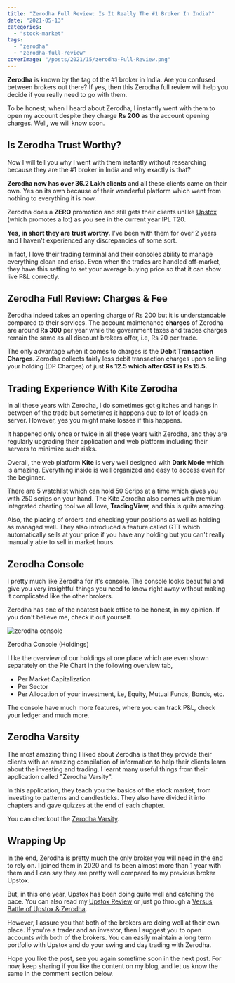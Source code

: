 ```yaml
---
title: "Zerodha Full Review: Is It Really The #1 Broker In India?"
date: "2021-05-13"
categories: 
  - "stock-market"
tags: 
  - "zerodha"
  - "zerodha-full-review"
coverImage: "/posts/2021/15/zerodha-Full-Review.png"
---
```


**Zerodha** is known by the tag of the #1 broker in India. Are you confused between brokers out there? If yes, then this Zerodha full review will help you decide if you really need to go with them.

To be honest, when I heard about Zerodha, I instantly went with them to open my account despite they charge **Rs 200** as the account opening charges. Well, we will know soon.

## Is Zerodha Trust Worthy?

Now I will tell you why I went with them instantly without researching because they are the #1 broker in India and why exactly is that?

**Zerodha now has over 36.2 Lakh clients** and all these clients came on their own. Yes on its own because of their wonderful platform which went from nothing to everything it is now.

Zerodha does a **ZERO** promotion and still gets their clients unlike [Upstox](https://sastaeinstein.com/upstox-review/) (which promotes a lot) as you see in the current year IPL T20.

**Yes, in short they are trust worthy.** I've been with them for over 2 years and I haven't experienced any discrepancies of some sort.

In fact, I love their trading terminal and their consoles ability to manage everything clean and crisp. Even when the trades are handled off-market, they have this setting to set your average buying price so that it can show live P&L correctly.

## **Zerodha Full Review: Charges & Fee**

Zerodha indeed takes an opening charge of Rs 200 but it is understandable compared to their services. The account maintenance **charges** of Zerodha are around **Rs 300** per year while the government taxes and trades charges remain the same as all discount brokers offer, i.e, Rs 20 per trade.

The only advantage when it comes to charges is the **Debit Transaction Charges**. Zerodha collects fairly less debit transaction charges upon selling your holding (DP Charges) of just **Rs 12.5 which after GST is Rs 15.5.**

## Trading Experience With Kite Zerodha

In all these years with Zerodha, I do sometimes got glitches and hangs in between of the trade but sometimes it happens due to lot of loads on server. However, yes you might make losses if this happens.

It happened only once or twice in all these years with Zerodha, and they are regularly upgrading their application and web platform including their servers to minimize such risks.

Overall, the web platform **Kite** is very well designed with **Dark Mode** which is amazing. Everything inside is well organized and easy to access even for the beginner.

There are 5 watchlist which can hold 50 Scrips at a time which gives you with 250 scrips on your hand. The Kite Zerodha also comes with premium integrated charting tool we all love, **TradingView,** and this is quite amazing.

Also, the placing of orders and checking your positions as well as holding as managed well. They also introduced a feature called GTT which automatically sells at your price if you have any holding but you can't really manually able to sell in market hours.

## **Zerodha Console**

I pretty much like Zerodha for it's console. The console looks beautiful and give you very insightful things you need to know right away without making it complicated like the other brokers.

Zerodha has one of the neatest back office to be honest, in my opinion. If you don't believe me, check it out yourself.

![zerodha console](/posts/2021/15/image-1024x496.png)

Zerodha Console (Holdings)

I like the overview of our holdings at one place which are even shown separately on the Pie Chart in the following overview tab,

- Per Market Capitalization
- Per Sector
- Per Allocation of your investment, i.e, Equity, Mutual Funds, Bonds, etc.

The console have much more features, where you can track P&L, check your ledger and much more.

## Zerodha Varsity

The most amazing thing I liked about Zerodha is that they provide their clients with an amazing compilation of information to help their clients learn about the investing and trading. I learnt many useful things from their application called "Zerodha Varsity".

In this application, they teach you the basics of the stock market, from investing to patterns and candlesticks. They also have divided it into chapters and gave quizzes at the end of each chapter.

You can checkout the [Zerodha Varsity](https://zerodha.com/varsity/).

## Wrapping Up

In the end, Zerodha is pretty much the only broker you will need in the end to rely on. I joined them in 2020 and its been almost more than 1 year with them and I can say they are pretty well compared to my previous broker Upstox.

But, in this one year, Upstox has been doing quite well and catching the pace. You can also read my [Upstox Review](https://sastaeinstein.com/upstox-review/) or just go through a [Versus Battle of Upstox & Zerodha](https://sastaeinstein.com/upstox-vs-zerodha-the-stock-broker-battle/).

However, I assure you that both of the brokers are doing well at their own place. If you're a trader and an investor, then I suggest you to open accounts with both of the brokers. You can easily maintain a long term portfolio with Upstox and do your swing and day trading with Zerodha.

Hope you like the post, see you again sometime soon in the next post. For now, keep sharing if you like the content on my blog, and let us know the same in the comment section below.
